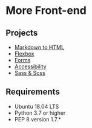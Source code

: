 # More Front-end 
## Projects
* [Markdown to HTML](./markdown2html.py)
* [Flexbox](./flexbox/)
* [Forms](./form/)
* [Accessibility](./accessibility/)
* [Sass & Scss](./sass_scss/)

## Requirements
* Ubuntu 18.04 LTS
* Python 3.7 or higher
* PEP 8 version 1.7.*
